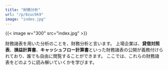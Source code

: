 ```yaml
---
title: "財務分析"
url: "/p/8zuc9k9"
image: "index.jpg"
---
```


{{< image w="300" src="index.jpg" >}}

財務諸表を用いた分析のことを、財務分析と言います。
上場企業は、**貸借対照表**、**損益計算書**、**キャッシュフロー計算書**といった財務諸表の公開が義務付けられており、誰でも自由に閲覧することができます。
ここでは、これらの財務諸表をどのように読み解いていくかを学びます。

